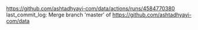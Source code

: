 https://github.com/ashtadhyayi-com/data/actions/runs/4584770380
last_commit_log: Merge branch 'master' of https://github.com/ashtadhyayi-com/data